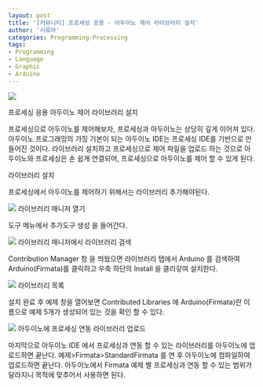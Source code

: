 ```yaml
---
layout: post
title: '[커뮤니티] 프로세싱 응용 - 아두이노 제어 라이브러리 설치'
author: '시류아'
categories: Programming-Processing
tags:
- Programming
- Language
- Graphic
- Arduino
---
```



<script> location.href='https://cafe.naver.com/develoid/776089' ; </script>

<p>
 <p>
  <img src="https://dthumb-phinf.pstatic.net/?src=%22http%3A%2F%2Fblogfiles.naver.net%2FMjAxNzAyMDFfMTc2%2FMDAxNDg1OTIwMTIzODQ5.Q1ax1I1DcOMjaOPlbjLLyv0YWtPocLl_iMotHByIjl4g.0gcNi91QJGCF3u3PfZWeVlnCNLbmewmBPSLYW-dVTk4g.PNG.searphiel9%2Fprocessing_logo.png%22&amp;type=cafe_wa740">
 </p>

</p>

<p>
 <p>
  <p>
   프로세싱 응용
   아두이노 제어 라이브러리 설치
  </p>

 </p>

</p>

<p>
 <p>프로세싱으로 아두이노를 제어해보자, 프로세싱과 아두이노는 상당히 깊게 이어져 있다. 아두이노 프로그래밍의 가징 기본이 되는 아두이노 IDE는 프로세싱 IDE를 기반으로 만들어진 것이다. 라이브러리 설치하고 프로세싱으로 제어 파일을 업로드 하는 것으로 아두이노와 프로세싱은 손 쉽게 연결되어, 프로세싱으로 아두이노를 제어 할 수 있게 된다.</p>

</p>

<p>
 <p>
  <p></p>

 </p>

</p>

<p>
 <p>
  <p>
   라이브러리 설치
  </p>

 </p>

</p>

<p>
 <p>프로세싱에서 아두이노를 제어하기 위해서는 라이브러리 추가해야된다.</p>

</p>

<p>
 <p>
  <img src="https://dthumb-phinf.pstatic.net/?src=%22http%3A%2F%2Fblogfiles.naver.net%2FMjAxNzAyMDFfMTgy%2FMDAxNDg1OTIwMjUyNTQ1.x4kZpyc9snPIm-USmjns6uoufK_JLqjkbag0Jmo-A-Mg.ylgB3sFBNvafWq4tBLml98z3KJLRMDZBdEIrHmzQp_0g.PNG.searphiel9%2F1.png%22&amp;type=cafe_wa740">
  라이브러리 매니저 열기
 </p>

</p>

<p>
 <p>도구 메뉴에서 추가도구 생성 을 들어간다.</p>

</p>

<p>
 <p>
  <img src="https://dthumb-phinf.pstatic.net/?src=%22http%3A%2F%2Fblogfiles.naver.net%2FMjAxNzAyMDFfNDMg%2FMDAxNDg1OTIwMjUyNTQ4.1sdH13MtEoYfqIL3fBNokJ2QOlHn7baajbt_nFP-RPUg.5LS9ot4GQf6Lc38bf9FLlfH-bjtvXuvfSWO_pyxqFpkg.PNG.searphiel9%2F2.png%22&amp;type=cafe_wa740">
  라이브러리 매니저에서 라이브러리 검색
 </p>

</p>

<p>
 <p>Contribution Manager 창 을 띄웠으면 라이브러리 탭에서 Arduino 를 검색하여 Arduino(Firmata)를 클릭하고 우축 하단의 Install 을 클리갛여 설치한다.</p>

</p>

<p>
 <p>
  <img src="https://dthumb-phinf.pstatic.net/?src=%22http%3A%2F%2Fblogfiles.naver.net%2FMjAxNzAyMDFfOTQg%2FMDAxNDg1OTIwMjUyNTM5.tBJTigwmtowXSs0JeHL8GyQCLQylr8mebOuNyMPNoW4g.DM0NCL8VDvBOiQ4W4bw5sCw11lV9jhKSpqBcwADFkksg.PNG.searphiel9%2F3.png%22&amp;type=cafe_wa740">
  라이브러리 목록
 </p>

</p>

<p>
 <p>설치 완료 후 예제 창을 열어보면 Contributed Libraries 에 Arduino(Firmata)란 이름으로 예제 5개가 생성되어 있는 것을 확인 할 수 있다.</p>

</p>

<p>
 <p>
  <img src="https://dthumb-phinf.pstatic.net/?src=%22http%3A%2F%2Fblogfiles.naver.net%2FMjAxNzAyMDFfMTQ2%2FMDAxNDg1OTIwMjUyNTcx.GIenN97hXjLDx7-shYki6R_zJBvp2Dyod6bwDaZ7PSYg.NdnNpQhk1fWVo8cWUdNWGtd8aA16oJrG8ozYlbGql2Yg.PNG.searphiel9%2F4.png%22&amp;type=cafe_wa740">
  아두이노에 프로세싱 연동 라이브러리 업로드
 </p>

</p>

<p>
 <p>마지막으로 아두이노 IDE 에서 프로세싱과 연동 할 수 있는 라이브러리를 아두이노에 업로드하면 끝난다. 예제&gt;Firmata&gt;StandardFirmata 를 연 후 아두이노에 컴파일하여 업로드하면 끝난다. 아두이노에서 Firmata 예제 별 프로세싱과 연동 할 수 있는 범위가 달라지니 목적에 맞추어서 사용하면 된다.</p>

</p>
